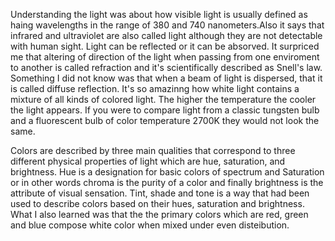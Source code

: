 Understanding the light was about how visible light is usually defined as haing wavelengths in the range of 380 and 740 nanometers.Also it says that infrared and ultraviolet are also called light although they are not detectable with human sight. Light can be reflected or it can be absorved. It surpriced me that altering of direction of the light when passing from one enviroment to another is called refraction and it's scientifically described as Snell's law. Something I did not know was that when a beam of light is dispersed, that it is called diffuse reflection. It's so amazinng how white light contains a mixture of all kinds of colored light. The higher the temperature the cooler the light appears. If you were to compare light from a classic tungsten bulb and a fluorescent bulb of color temperature 2700K they would not look the same.

Colors are described by three main qualities that correspond to three different physical properties of light which are hue, saturation, and brightness. Hue is a designation for basic colors of spectrum and Saturation or in other words chroma is the purity of a color and finally brightness is the attribute of visual sensation. Tint, shade and tone is a way that had been used to describe colors based on their hues, saturation and brightness. What I also learned was that the the primary colors which are red, green and blue compose white color when mixed under even disteibution.
